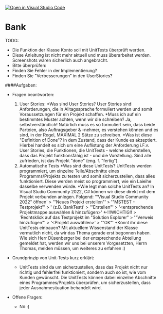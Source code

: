 [![Open in Visual Studio Code](https://classroom.github.com/assets/open-in-vscode-718a45dd9cf7e7f842a935f5ebbe5719a5e09af4491e668f4dbf3b35d5cca122.svg)](https://classroom.github.com/online_ide?assignment_repo_id=11979588&assignment_repo_type=AssignmentRepo)
# Bank

TODO:
- Die Funktion der Klasse Konto soll mit UnitTests überprüft werden.
- Diese Anleitung ist nicht mehr aktuell und muss überarbeitet werden. Screenshots wären sicherlich auch angebracht.
- Bitte überprüfen:
- Finden Sie Fehler in der Implementierung?
- Finden Sie "Verbesserungen" in den UserStories?



####Aufgaben:
- Fragen beantworten:
	1. User Stories:
		*Was sind User Stories?
			User Stories sind Anforderungen, die in Alltagssprache formuliert werden und somit Voraussetzungen für ein Projekt schaffen.
		*Muss ich auf ein bestimmtes Muster achten, wenn wir die schreiben?
			Ja, selbstverständlich! Natürlich muss es so formuliert sein, dass beide Parteien, also Auftragsgeber & -nehmer, es verstehen können und es sind, in der Regel, MAXIMAL 2 Sätze zu schreiben.
		*Was ist diese "Definition of Done"?
			In dem Zustand, dass der Kunde es akzeptiert. Hierbei handelt es sich um eine Auflistung der Anforderung i.F.v. User Stories, die Funktionen, die UnitTests - welche sicherstellen, dass das Projekt funktionsfähig ist - und die Vorstellung. Sind alle zufrieden, ist das Projekt "done" (eng. f. "fertig").
	2. Automatische Tests
		*Was sind diese UnitTests?
			UnitTests werden programmiert, um einzelne Teile/Abschnitte eines Programms/Projekts zu testen und somit sicherzustellen, dass alles funktioniert. Diese werden meist so programmiert, wie ein Laieihe dasselbe verwenden würde.
		*Wie legt man solche UnitTests an?
			In Visual Studio Community 2022, C# können wir diese direkt mit dem Projekt verbunden anlegen. Folgend: '"Visual Studio Community 2022" öffnen' > '"Neues Projekt erstellen"' > '"MSTEST - Testprojekt"' > '<Namen eintragen> (z.B. BankTest)' > '"Erstellen"' > '<entsprechende Projektmappe auswählen & hinzufügen>' <-!!!WICHTIG!! > 'Rechtsklick auf das Testprojekt im "Solution Explorer" > '"Verweis hinzufügen"' > '<Projekt auswählen>' > '"OK"'
		*Könnt ihr diese UnitTests einbauen?
			Mit aktuellem Wissenstand der Klasse vermutlich nicht, da wir das Thema gerade erst begonnen haben. Wie sich Herr Düsenberger bei der entsprechende Abteilung gemeldet hat, werden wir uns bei unserem Vorgesetzten, Herrn Thomas, melden müssen, um weiteres zu erfahren :)

- Grundprinzip von Unit-Tests kurz erklärt:
	* UnitTests sind da um sicherzustellen, dass das Projekt nicht nur richtig und fehlerfrei funktioniert, sondern auch so ist, wie vom Kunden gewünscht. Die UnitTests können dabei einzelne Abschnitte eines Programmes/Projekts überprüfen, um sicherzustellen, dass jeder Ausnahmesituation behandelt wird.

- Offene Fragen:
	* Nö :)